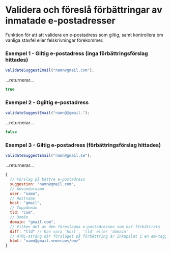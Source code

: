 # Validera och föreslå förbättringar av inmatade e-postadresser
Funktion för att att validera en e-postadress som giltig, samt kontrollera om vanliga stavfel eller felskrivningar förekommer.

### Exempel 1 - Giltig e-postadress (inga förbättringsförslag hittades)
```javascript
validateSuggestEmail("namn@gmail.com");
```
...returnerar...
```javascript
true
```

### Exempel 2 - Ogiltig e-postadress
```javascript
validateSuggestEmail("namn@@gmail.");
```
...returnerar...
```javascript
false
```

### Exempel 3 - Giltig e-postadress (förbättringsförslag hittades)
```javascript
validateSuggestEmail("namn@gmail.se");
```
...returnerar...
```javascript
{
  // Förslag på bättre e-postadress
  suggestion: "namn@gmail.com",
  // Användarnamn
  user: "namn",
  // Hostname
  host: "gmail",
  // Toppdomän
  tld: "com",
  // Domän
  domain: "gmail.com",
  // Vilken del av den föreslagna e-postadressen som har förbättrats
  diff: "tld" // Kan vara 'host', 'tld' eller 'domain'
  // HTML-sträng där förslaget på förbättring är inkapslat i en em-tagg
  html: "namn@gmail.<em>com</em>"
}
```

